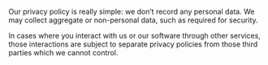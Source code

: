 Our privacy policy is really simple: we don’t record any personal data. We may collect aggregate or non-personal data, such as required for security.

In cases where you interact with us or our software through other services, those interactions are subject to separate privacy policies from those third parties which we cannot control.
